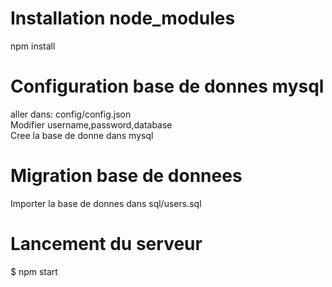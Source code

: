 # Installation node_modules
npm install

# Configuration base de donnes mysql
aller dans: config/config.json<br />
Modifier username,password,database<br />
Cree la base de donne dans mysql<br />

# Migration base de donnees
Importer la base de donnes dans sql/users.sql

# Lancement du serveur 
$ npm start
